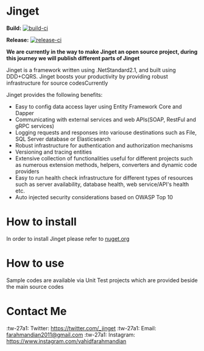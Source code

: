 # Jinget
**Build:** [![build-ci](https://github.com/VahidFarahmandian/Jinget/actions/workflows/build-ci.yml/badge.svg?branch=main)](https://github.com/VahidFarahmandian/Jinget/actions/workflows/build-ci.yml)

**Release:** [![release-ci](https://github.com/VahidFarahmandian/Jinget/actions/workflows/release-ci.yml/badge.svg?branch=main)](https://github.com/VahidFarahmandian/Jinget/actions/workflows/release-ci.yml)

**We are currently in the way to make Jinget an open source project, during this journey we will publish different parts of Jinget**

Jinget is a framework written using .NetStandard2.1, and built using DDD+CQRS. Jinget boosts your productivity by providing robust infrastructure for source codesCurrently 

Jinget provides the following benefits:

- Easy to config data access layer using Entity Framework Core and Dapper
- Communicating with external services and web APIs(SOAP, RestFul and gRPC services)
- Logging requests and responses into variouse destinations such as File, SQL Server database or Elasticsearch
- Robust infrastructure for authentication and authorization mechanisms
- Versioning and tracing entities
- Extensive collection of functionalities useful for different projects such as numerous  extension methods, helpers, converters and dynamic code providers
- Easy to run health check infrastructure for different types of resources such as server availability, database health, web service/API's health etc.
- Auto injected security considerations based on OWASP Top 10

# How to install
In order to install Jinget please refer to [nuget.org](https://www.nuget.org/packages/Jinget "nuget.org")

# How to use
Sample codes are available via Unit Test projects which are provided beside the main source codes

# Contact Me
:tw-27a1: Twitter: https://twitter.com/_jinget
:tw-27a1: Email: farahmandian2011@gmail.com
:tw-27a1: Instagram: https://www.instagram.com/vahidfarahmandian

